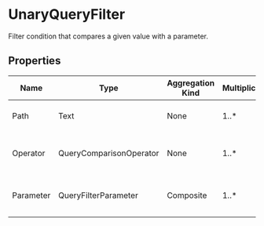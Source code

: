 # UnaryQueryFilter
Filter condition that compares a given value with a parameter.
## Properties
|Name|Type|Aggregation Kind|Multiplicity|Description|
|--|--|--|--|--|
|Path|Text|None|1..*|Path to the property to filter.|
|Operator|QueryComparisonOperator|None|1..*|Comparison operator to apply to the condition.|
|Parameter|QueryFilterParameter|Composite|1..*|Parameter to receive the value to filter by.|
